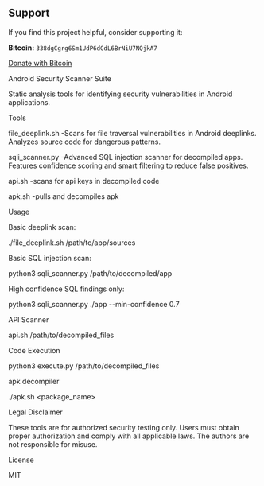 ## Support

If you find this project helpful, consider supporting it:

**Bitcoin:** `338dgCgrg6Sm1UdP6dCdL6BrNiU7NQjkA7`

[Donate with Bitcoin](bitcoin:338dgCgrg6Sm1UdP6dCdL6BrNiU7NQjkA7)

Android Security Scanner Suite

Static analysis tools for identifying security vulnerabilities in Android applications.

Tools

file_deeplink.sh
  -Scans for file traversal vulnerabilities in Android deeplinks. Analyzes source code for dangerous patterns.

sqli_scanner.py
  -Advanced SQL injection scanner for decompiled apps. Features confidence scoring and smart filtering to reduce false positives.

api.sh
  -scans for api keys in decompiled code

apk.sh
  -pulls and decompiles apk

Usage

Basic deeplink scan:

  ./file_deeplink.sh /path/to/app/sources
  
Basic SQL injection scan:

  python3 sqli_scanner.py /path/to/decompiled/app

High confidence SQL findings only:

  python3 sqli_scanner.py ./app --min-confidence 0.7

API Scanner

  api.sh /path/to/decompiled_files

Code Execution

  python3 execute.py /path/to/decompiled_files

apk decompiler

  ./apk.sh <package_name>  

Legal Disclaimer

  These tools are for authorized security testing only. Users must obtain proper authorization and comply with all applicable laws. The authors are not responsible for misuse.

License

MIT 
